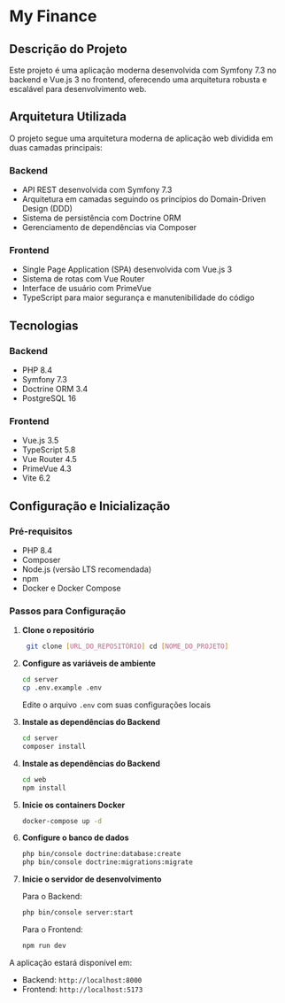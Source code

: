 # My Finance

## Descrição do Projeto
Este projeto é uma aplicação moderna desenvolvida com Symfony 7.3 no backend e Vue.js 3 no frontend, oferecendo uma arquitetura robusta e escalável para desenvolvimento web.

## Arquitetura Utilizada
O projeto segue uma arquitetura moderna de aplicação web dividida em duas camadas principais:

### Backend
- API REST desenvolvida com Symfony 7.3
- Arquitetura em camadas seguindo os princípios do Domain-Driven Design (DDD)
- Sistema de persistência com Doctrine ORM
- Gerenciamento de dependências via Composer

### Frontend
- Single Page Application (SPA) desenvolvida com Vue.js 3
- Sistema de rotas com Vue Router
- Interface de usuário com PrimeVue
- TypeScript para maior segurança e manutenibilidade do código

## Tecnologias

### Backend
- PHP 8.4
- Symfony 7.3
- Doctrine ORM 3.4
- PostgreSQL 16

### Frontend
- Vue.js 3.5
- TypeScript 5.8
- Vue Router 4.5
- PrimeVue 4.3
- Vite 6.2

## Configuração e Inicialização

### Pré-requisitos
- PHP 8.4
- Composer
- Node.js (versão LTS recomendada)
- npm
- Docker e Docker Compose

### Passos para Configuração

1. **Clone o repositório**

    ```bash
     git clone [URL_DO_REPOSITÓRIO] cd [NOME_DO_PROJETO]
    ```

2. **Configure as variáveis de ambiente**  
    ```bash
    cd server
    cp .env.example .env
    ```
    Edite o arquivo `.env` com suas configurações locais

3. **Instale as dependências do Backend**

    ```bash
    cd server
    composer install
    ```

4. **Instale as dependências do Backend**

    ```bash
    cd web
    npm install
    ```

5. **Inicie os containers Docker**

    ```bash
    docker-compose up -d
    ```

6. **Configure o banco de dados**

    ```bash
    php bin/console doctrine:database:create 
    php bin/console doctrine:migrations:migrate
    ```
7. **Inicie o servidor de desenvolvimento**
 
    Para o Backend:
    ```bash
    php bin/console server:start
    ``` 
    
    Para o Frontend:
    ```bash
    npm run dev
    ``` 

A aplicação estará disponível em:
- Backend: `http://localhost:8000`
- Frontend: `http://localhost:5173`

